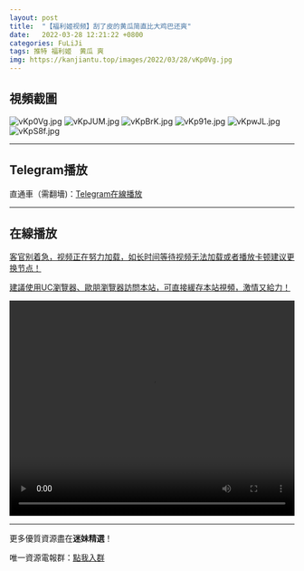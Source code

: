 ```yaml
---
layout: post
title:  "【福利姬视频】刮了皮的黄瓜简直比大鸡巴还爽"
date:   2022-03-28 12:21:22 +0800
categories: FuLiJi
tags: 推特 福利姬  黄瓜 爽
img: https://kanjiantu.top/images/2022/03/28/vKp0Vg.jpg
---
```



## 視頻截圖

![vKp0Vg.jpg](https://kanjiantu.top/images/2022/03/28/vKp0Vg.jpg)
![vKpJUM.jpg](https://kanjiantu.top/images/2022/03/28/vKpJUM.jpg)
![vKpBrK.jpg](https://kanjiantu.top/images/2022/03/28/vKpBrK.jpg)
![vKp91e.jpg](https://kanjiantu.top/images/2022/03/28/vKp91e.jpg)
![vKpwJL.jpg](https://kanjiantu.top/images/2022/03/28/vKpwJL.jpg)
![vKpS8f.jpg](https://kanjiantu.top/images/2022/03/28/vKpS8f.jpg)

* * *
## Telegram播放

直通車（需翻墻)：[Telegram在線播放](https://t.me/mimeijingxuan/398)

* * *
## 在線播放
<u>客官别着急，视频正在努力加载，如长时间等待视频无法加载或者播放卡顿建议更换节点！</u>

<u>建議使用UC瀏覽器、歐朋瀏覽器訪問本站，可直接緩存本站視頻，激情又給力！</u>
<center><video src="https://cdn.publer.io/uploads/videos/6246ad12db279736bfa80c8e/50425e30115d76f586915b6dbcaf5dcf.mp4" width="100%" height="380px" controls="controls"></video></center>


* * *
更多優質資源盡在**迷妹精選**！

唯一資源電報群：[點我入群](https://t.me/mimeijingxuan)


